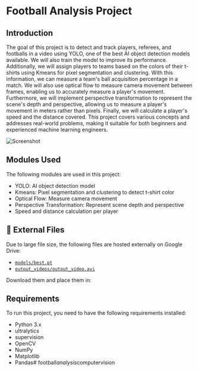 # Football Analysis Project

## Introduction
The goal of this project is to detect and track players, referees, and footballs in a video using YOLO, one of the best AI object detection models available. We will also train the model to improve its performance. Additionally, we will assign players to teams based on the colors of their t-shirts using Kmeans for pixel segmentation and clustering. With this information, we can measure a team's ball acquisition percentage in a match. We will also use optical flow to measure camera movement between frames, enabling us to accurately measure a player's movement. Furthermore, we will implement perspective transformation to represent the scene's depth and perspective, allowing us to measure a player's movement in meters rather than pixels. Finally, we will calculate a player's speed and the distance covered. This project covers various concepts and addresses real-world problems, making it suitable for both beginners and experienced machine learning engineers.

![Screenshot](output_videos/screenshot.png)

## Modules Used
The following modules are used in this project:
- YOLO: AI object detection model
- Kmeans: Pixel segmentation and clustering to detect t-shirt color
- Optical Flow: Measure camera movement
- Perspective Transformation: Represent scene depth and perspective
- Speed and distance calculation per player

## 🔗 External Files

Due to large file size, the following files are hosted externally on Google Drive:

- [`models/best.pt`](https://drive.google.com/file/d/1eu46OZy4yRSapNHVFu6f3A0bS2E9HldM/view?usp=drive_link)
- [`output_videos/output_video.avi`](https://drive.google.com/file/d/1e7XvfXapY_cysRqrI1ETGorbSF0uZxsS/view?usp=drive_link)

Download them and place them in:




## Requirements
To run this project, you need to have the following requirements installed:
- Python 3.x
- ultralytics
- supervision
- OpenCV
- NumPy
- Matplotlib
- Pandas#   f o o t b a l l _ a n a l y s i s _ c o m p u t e r v i s i o n 
 
 